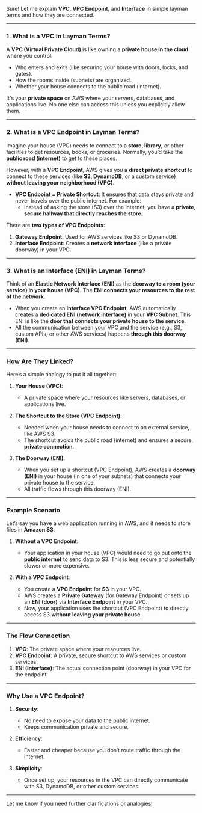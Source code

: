Sure! Let me explain **VPC**, **VPC Endpoint**, and **Interface** in simple layman terms and how they are connected.

---

### **1. What is a VPC in Layman Terms?**
A **VPC (Virtual Private Cloud)** is like owning a **private house in the cloud** where you control:
- Who enters and exits (like securing your house with doors, locks, and gates).
- How the rooms inside (subnets) are organized.
- Whether your house connects to the public road (internet).

It's your **private space** on AWS where your servers, databases, and applications live. No one else can access this unless you explicitly allow them.

---

### **2. What is a VPC Endpoint in Layman Terms?**
Imagine your house (VPC) needs to connect to a **store, library**, or other facilities to get resources, books, or groceries. Normally, you’d take the **public road (internet)** to get to these places.

However, with a **VPC Endpoint**, AWS gives you a **direct private shortcut** to connect to these services (like **S3, DynamoDB**, or a custom service) **without leaving your neighborhood (VPC)**. 

- **VPC Endpoint = Private Shortcut**:
   It ensures that data stays private and never travels over the public internet. For example:
   - Instead of asking the store (S3) over the internet, you have a **private, secure hallway that directly reaches the store.**

There are **two types of VPC Endpoints**:
1. **Gateway Endpoint**: Used for AWS services like S3 or DynamoDB.
2. **Interface Endpoint**: Creates a **network interface** (like a private doorway) in your VPC.

---

### **3. What is an Interface (ENI) in Layman Terms?**
Think of an **Elastic Network Interface (ENI)** as the **doorway to a room (your service) in your house (VPC)**. The **ENI connects your resources to the rest of the network**.

- When you create an **Interface VPC Endpoint**, AWS automatically creates a **dedicated ENI (network interface)** in your **VPC Subnet**. This ENI is like the **door that connects your private house to the service**.
- All the communication between your VPC and the service (e.g., S3, custom APIs, or other AWS services) happens **through this doorway (ENI)**.

---

### **How Are They Linked?**
Here’s a simple analogy to put it all together:

1. **Your House (VPC)**:
   - A private space where your resources like servers, databases, or applications live.

2. **The Shortcut to the Store (VPC Endpoint)**:
   - Needed when your house needs to connect to an external service, like AWS S3.
   - The shortcut avoids the public road (internet) and ensures a secure, **private connection**.

3. **The Doorway (ENI)**:
   - When you set up a shortcut (VPC Endpoint), AWS creates a **doorway (ENI)** in your house (in one of your subnets) that connects your private house to the service.
   - All traffic flows through this doorway (ENI).

---

### **Example Scenario**
Let’s say you have a web application running in AWS, and it needs to store files in **Amazon S3**.

1. **Without a VPC Endpoint**:
   - Your application in your house (VPC) would need to go out onto the **public internet** to send data to S3. This is less secure and potentially slower or more expensive.

2. **With a VPC Endpoint**:
   - You create a **VPC Endpoint** for **S3** in your VPC.
   - AWS creates a **Private Gateway** (for Gateway Endpoint) or sets up an **ENI (door)** via **Interface Endpoint** in your VPC.
   - Now, your application uses the shortcut (VPC Endpoint) to directly access S3 **without leaving your private house**.

---

### **The Flow Connection**
1. **VPC**: The private space where your resources live.
2. **VPC Endpoint**: A private, secure shortcut to AWS services or custom services.
3. **ENI (Interface)**: The actual connection point (doorway) in your VPC for the endpoint.

---

### **Why Use a VPC Endpoint?**
1. **Security**:
   - No need to expose your data to the public internet.
   - Keeps communication private and secure.

2. **Efficiency**:
   - Faster and cheaper because you don’t route traffic through the internet.

3. **Simplicity**:
   - Once set up, your resources in the VPC can directly communicate with S3, DynamoDB, or other custom services.

---

Let me know if you need further clarifications or analogies!
